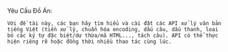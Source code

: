 Yêu Cầu Đồ Án:

```Với đề tài này, các bạn hãy tìm hiểu và cài đặt các API xử lý văn bản tiếng Việt (tiền xử lý, chuẩn hóa encoding, dấu câu, dấu thanh, loại bỏ các ký tự đặc biệt/dư thừa/mã HTML..., tách câu). API có thể thực hiện riêng rẽ hoặc đồng thời nhiều thao tác cùng lúc.```
 
 
